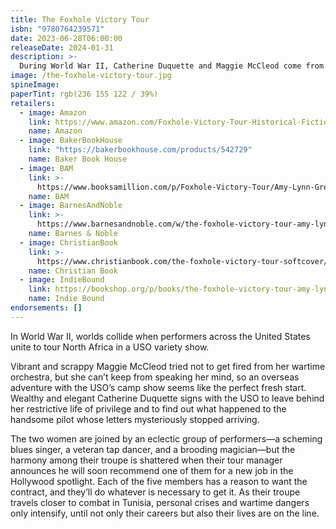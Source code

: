 ```yaml
---
title: The Foxhole Victory Tour
isbn: "9780764239571"
date: 2023-06-28T06:00:00
releaseDate: 2024-01-31
description: >-
  During World War II, Catherine Duquette and Maggie McCleod come from different worlds but are thrown together on a USO variety show touring North Africa. While they each have secret reasons for accepting the job, neither anticipates the danger and intrigue they'll encounter performing so close to the front lines.
image: /the-foxhole-victory-tour.jpg
spineImage:
paperTint: rgb(236 155 122 / 39%)
retailers:
  - image: Amazon
    link: https://www.amazon.com/Foxhole-Victory-Tour-Historical-Fiction/dp/0764239570/
    name: Amazon
  - image: BakerBookHouse
    link: "https://bakerbookhouse.com/products/542729"
    name: Baker Book House
  - image: BAM
    link: >-
      https://www.booksamillion.com/p/Foxhole-Victory-Tour/Amy-Lynn-Green/9780764239571
    name: BAM
  - image: BarnesAndNoble
    link: >-
      https://www.barnesandnoble.com/w/the-foxhole-victory-tour-amy-lynn-green/1143717360
    name: Barnes & Noble
  - image: ChristianBook
    link: >-
      https://www.christianbook.com/the-foxhole-victory-tour-softcover/amy-green/9780764239571/pd/239575
    name: Christian Book
  - image: IndieBound
    link: https://bookshop.org/p/books/the-foxhole-victory-tour-amy-lynn-green/20204050
    name: Indie Bound
endorsements: []
---
```


In World War II, worlds collide when performers across the United States unite to tour North Africa in a USO variety show.

Vibrant and scrappy Maggie McCleod tried not to get fired from her wartime orchestra, but she can’t keep from speaking her mind, so an overseas adventure with the USO’s camp show seems like the perfect fresh start. Wealthy and elegant Catherine Duquette signs with the USO to leave behind her restrictive life of privilege and to find out what happened to the handsome pilot whose letters mysteriously stopped arriving.

The two women are joined by an eclectic group of performers—a scheming blues singer, a veteran tap dancer, and a brooding magician—but the harmony among their troupe is shattered when their tour manager announces he will soon recommend one of them for a new job in the Hollywood spotlight. Each of the five members has a reason to want the contract, and they’ll do whatever is necessary to get it. As their troupe travels closer to combat in Tunisia, personal crises and wartime dangers only intensify, until not only their careers but also their lives are on the line.
